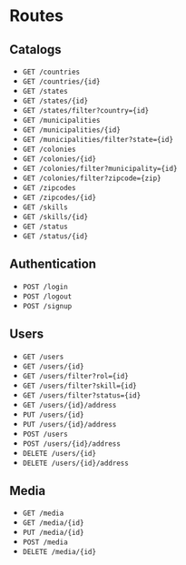 # Routes 
## Catalogs
- ```GET /countries```
- ```GET /countries/{id}```
- ```GET /states```
- ```GET /states/{id}```
- ```GET /states/filter?country={id}```
- ```GET /municipalities```
- ```GET /municipalities/{id}```
- ```GET /municipalities/filter?state={id}```
- ```GET /colonies```
- ```GET /colonies/{id}```
- ```GET /colonies/filter?municipality={id}```
- ```GET /colonies/filter?zipcode={zip}```
- ```GET /zipcodes```
- ```GET /zipcodes/{id}```
- ```GET /skills```
- ```GET /skills/{id}```
- ```GET /status```
- ```GET /status/{id}```

## Authentication
- ```POST /login```
- ```POST /logout```
- ```POST /signup```

## Users
- ```GET /users```
- ```GET /users/{id}```
- ```GET /users/filter?rol={id}```
- ```GET /users/filter?skill={id}```
- ```GET /users/filter?status={id}```
- ```GET /users/{id}/address```
- ```PUT /users/{id}```
- ```PUT /users/{id}/address```
- ```POST /users```
- ```POST /users/{id}/address```
- ```DELETE /users/{id}```
- ```DELETE /users/{id}/address```

## Media
- ```GET /media```
- ```GET /media/{id}```
- ```PUT /media/{id}```
- ```POST /media```
- ```DELETE /media/{id}```